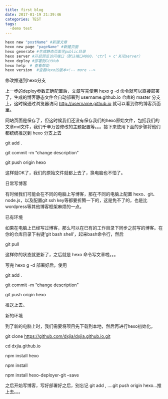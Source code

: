 ```yaml
---
title: first blog
date: 2017-01-19 21:39:46
categories: TEST
tags:
  -demo test
---
```


``` bash
hexo new "postName" #新建文章
hexo new page "pageName" #新建页面
hexo generate #生成静态页面至public目录
hexo server #开启预览访问端口（默认端口4000，'ctrl + c'关闭server）
hexo deploy #部署到GitHub
hexo help  # 查看帮助
hexo version  #查看Hexo的版本<!-- more -->
```

修改推送到hexo分支

上一步的deploy参数正确配置后，文章写完使用 hexo g -d 命令就可以直接部署了，生成的博客静态文件会自动部署到 username.github.io 仓库的 master 分支上，这时候通过浏览器访问 http://username.github.io 就可以看到你的博客页面里。

网站页面是保存了，但这时候我们还没有保存我们的hexo原始文件，包括我们的文章md文件，我们千辛万苦修改的主题配置等。。。接下来使用下面的步骤将他们都统统推送到 hexo 分支上去

git add .

git commit -m “change description”

git push origin hexo

这样就OK了，我们的原始文件就都上去了，换电脑也不怕了。

日常写博客

有时候我们可能会在不同的电脑上写博客，那在不同的电脑上配置 hexo、git、node.js，以及配置git ssh key等都要折腾一下的，这是免不了的，也是比wordpress等其他博客框架麻烦的一点。

已有环境

如果在电脑上已经写过博客，那么可以在已有的工作目录下同步之前写的博客。在你的仓库目录下右键’git bash shell’，起来bash命令行，然后

git pull

这样你的状态就更新了，之后就是 hexo 命令写文章啦。。。

写完 hexo g -d 部署好后，使用

git add .

git commit -m “change description”

git push origin hexo

推送上去。

新的环境

到了新的电脑上时，我们需要将项目先下载到本地，然后再进行hexo初始化。

git clone https://github.com/dxjia/dxjia.github.io.git

cd dxjia.github.io

npm install hexo

npm install

npm install hexo-deployer-git –save

之后开始写博客，写好部署好之后，别忘记 git add , ….git push origin hexo…推上去。。。
